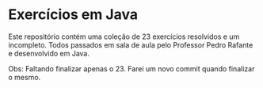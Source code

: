 # Exercícios em Java

Este repositório contém uma coleção de 23 exercícios resolvidos e um incompleto. 
Todos passados em sala de aula pelo Professor Pedro Rafante e desenvolvido em Java.

Obs: Faltando finalizar apenas o 23. Farei um novo commit quando finalizar o mesmo.
